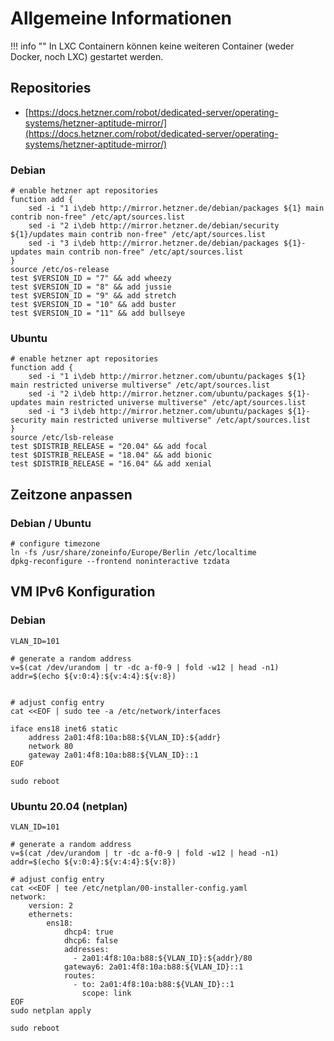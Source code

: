 # Allgemeine Informationen

!!! info ""
    In LXC Containern können keine weiteren Container (weder Docker, noch LXC) gestartet werden.

## Repositories
* [https://docs.hetzner.com/robot/dedicated-server/operating-systems/hetzner-aptitude-mirror/](https://docs.hetzner.com/robot/dedicated-server/operating-systems/hetzner-aptitude-mirror/)

### Debian
```shell
# enable hetzner apt repositories
function add {
    sed -i "1 i\deb http://mirror.hetzner.de/debian/packages ${1} main contrib non-free" /etc/apt/sources.list
    sed -i "2 i\deb http://mirror.hetzner.de/debian/security ${1}/updates main contrib non-free" /etc/apt/sources.list
    sed -i "3 i\deb http://mirror.hetzner.de/debian/packages ${1}-updates main contrib non-free" /etc/apt/sources.list
}
source /etc/os-release  
test $VERSION_ID = "7" && add wheezy
test $VERSION_ID = "8" && add jussie
test $VERSION_ID = "9" && add stretch
test $VERSION_ID = "10" && add buster
test $VERSION_ID = "11" && add bullseye
```

### Ubuntu
```shell
# enable hetzner apt repositories
function add {
    sed -i "1 i\deb http://mirror.hetzner.com/ubuntu/packages ${1} main restricted universe multiverse" /etc/apt/sources.list
    sed -i "2 i\deb http://mirror.hetzner.com/ubuntu/packages ${1}-updates main restricted universe multiverse" /etc/apt/sources.list
    sed -i "3 i\deb http://mirror.hetzner.com/ubuntu/packages ${1}-security main restricted universe multiverse" /etc/apt/sources.list
}
source /etc/lsb-release
test $DISTRIB_RELEASE = "20.04" && add focal
test $DISTRIB_RELEASE = "18.04" && add bionic
test $DISTRIB_RELEASE = "16.04" && add xenial
```

## Zeitzone anpassen
### Debian / Ubuntu
```shell
# configure timezone
ln -fs /usr/share/zoneinfo/Europe/Berlin /etc/localtime
dpkg-reconfigure --frontend noninteractive tzdata
```

## VM IPv6 Konfiguration
### Debian
```shell
VLAN_ID=101

# generate a random address
v=$(cat /dev/urandom | tr -dc a-f0-9 | fold -w12 | head -n1)
addr=$(echo ${v:0:4}:${v:4:4}:${v:8})


# adjust config entry
cat <<EOF | sudo tee -a /etc/network/interfaces

iface ens18 inet6 static
    address 2a01:4f8:10a:b88:${VLAN_ID}:${addr}
    network 80
    gateway 2a01:4f8:10a:b88:${VLAN_ID}::1
EOF

sudo reboot
```

### Ubuntu 20.04 (netplan)
```shell
VLAN_ID=101

# generate a random address
v=$(cat /dev/urandom | tr -dc a-f0-9 | fold -w12 | head -n1)
addr=$(echo ${v:0:4}:${v:4:4}:${v:8})

# adjust config entry
cat <<EOF | tee /etc/netplan/00-installer-config.yaml
network:
    version: 2
    ethernets:
        ens18:
            dhcp4: true
            dhcp6: false
            addresses:
              - 2a01:4f8:10a:b88:${VLAN_ID}:${addr}/80
            gateway6: 2a01:4f8:10a:b88:${VLAN_ID}::1 
            routes:
              - to: 2a01:4f8:10a:b88:${VLAN_ID}::1
                scope: link
EOF
sudo netplan apply

sudo reboot
```
